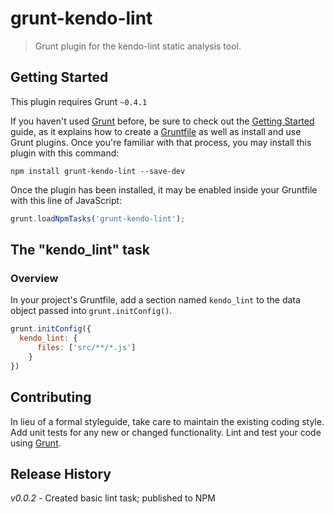# grunt-kendo-lint

> Grunt plugin for the kendo-lint static analysis tool.

## Getting Started
This plugin requires Grunt `~0.4.1`

If you haven't used [Grunt](http://gruntjs.com/) before, be sure to check out the [Getting Started](http://gruntjs.com/getting-started) guide, as it explains how to create a [Gruntfile](http://gruntjs.com/sample-gruntfile) as well as install and use Grunt plugins. Once you're familiar with that process, you may install this plugin with this command:

```shell
npm install grunt-kendo-lint --save-dev
```

Once the plugin has been installed, it may be enabled inside your Gruntfile with this line of JavaScript:

```js
grunt.loadNpmTasks('grunt-kendo-lint');
```

## The "kendo_lint" task

### Overview
In your project's Gruntfile, add a section named `kendo_lint` to the data object passed into `grunt.initConfig()`.

```js
grunt.initConfig({
  kendo_lint: {
      files: ['src/**/*.js']
    }
})
```

## Contributing
In lieu of a formal styleguide, take care to maintain the existing coding style. Add unit tests for any new or changed functionality. Lint and test your code using [Grunt](http://gruntjs.com/).

## Release History
_v0.0.2_ - Created basic lint task; published to NPM
